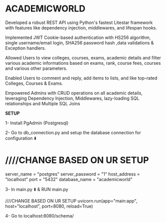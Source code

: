# ACADEMICWORLD

Developed a robust REST API using Python's fastest Litestar framework with features like dependency injection, middlewares, and lifespan hooks.

Implemented JWT Cookie-based authentication with HS256 algorithm, single username/email login, SHA256 password hash ,data validations & Exception handlers.

Allowed Users to view colleges, courses, exams, academic details and filter various academic informations based on exams, rank, course fees, courses and various other parameters. 

Enabled Users to comment and reply, add items to lists, and like top-rated Colleges, Courses & Exams.

Empowered Admins with CRUD operations on all academic details, leveraging Dependency Injection, Middlewares, lazy-loading SQL relationships and Multiple SQL Joins 


**SETUP**

1- Install PgAdmin (Postgresql)

2- Go to db_connection.py and setup the database connection for configuration ⬇️

////CHANGE BASED ON UR SETUP
=
server_name = "postgres"
server_password = "1"
host_address = "localhost"
port = "5432"
database_name = "academicworld"

3- In main.py ⬇️ & RUN main.py

////CHANGE BASED ON UR SETUP
uvicorn.run(app="main:app", host="localhost", port=8080, reload=True)

4- Go to localhost:8080/schema/

